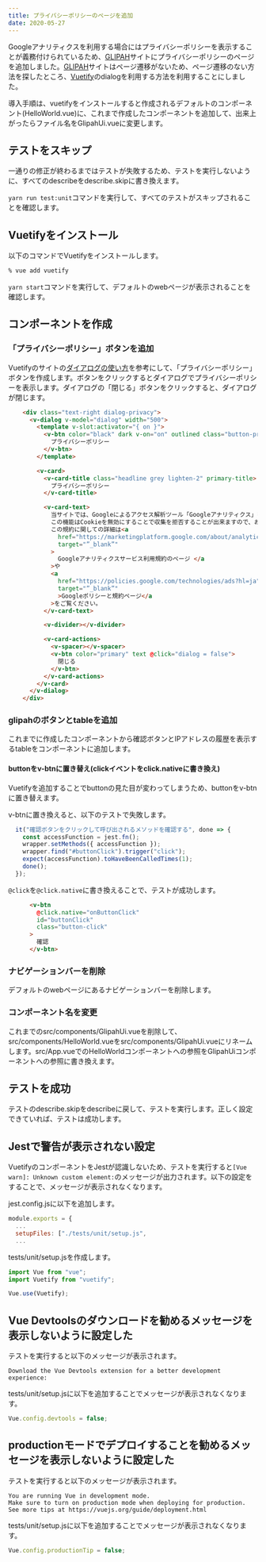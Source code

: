 ```yaml
---
title: プライバシーポリシーのページを追加
date: 2020-05-27
---
```


Googleアナリティクスを利用する場合にはプライバシーポリシーを表示することが義務付けられているため、[GLIPAH](https://glipah.netlify.app/)サイトにプライバシーポリシーのページを追加しました。[GLIPAH](https://glipah.netlify.app/)サイトはページ遷移がないため、ページ遷移のない方法を探したところ、[Vuetify](https://vuetifyjs.com/ja/)のdialogを利用する方法を利用することにしました。

<!--more-->

導入手順は、vuetifyをインストールすると作成されるデフォルトのコンポーネント(HelloWorld.vue)に、これまで作成したコンポーネントを追加して、出来上がったらファイル名をGlipahUi.vueに変更します。

## テストをスキップ

一通りの修正が終わるまではテストが失敗するため、テストを実行しないように、すべてのdescribeをdescribe.skipに書き換えます。

`yarn run test:unit`コマンドを実行して、すべてのテストがスキップされることを確認します。

## Vuetifyをインストール

以下のコマンドでVuetifyをインストールします。

```sh
% vue add vuetify
```

`yarn start`コマンドを実行して、デフォルトのwebページが表示されることを確認します。

## コンポーネントを作成

### 「プライバシーポリシー」ボタンを追加

Vuetifyのサイトの[ダイアログの使い方](https://vuetifyjs.com/ja/components/dialogs/#usage)を参考にして、「プライバシーポリシー」ボタンを作成します。ボタンをクリックするとダイアログでプライバシーポリシーを表示します。ダイアログの「閉じる」ボタンをクリックすると、ダイアログが閉じます。

```html
    <div class="text-right dialog-privacy">
      <v-dialog v-model="dialog" width="500">
        <template v-slot:activator="{ on }">
          <v-btn color="black" dark v-on="on" outlined class="button-privacy">
            プライバシーポリシー
          </v-btn>
        </template>

        <v-card>
          <v-card-title class="headline grey lighten-2" primary-title>
            プライバシーポリシー
          </v-card-title>

          <v-card-text>
            当サイトでは、Googleによるアクセス解析ツール「Googleアナリティクス」を使用しています。このGoogleアナリティクスはデータの収集のためにCookieを使用しています。このデータは匿名で収集されており、個人を特定するものではありません。
            この機能はCookieを無効にすることで収集を拒否することが出来ますので、お使いのブラウザの設定をご確認ください。
            この規約に関しての詳細は<a
              href="https://marketingplatform.google.com/about/analytics/terms/jp/"
              target="”_blank”"
            >
              Googleアナリティクスサービス利用規約のページ </a
            >や
            <a
              href="https://policies.google.com/technologies/ads?hl=ja"
              target="”_blank”"
              >Googleポリシーと規約ページ</a
            >をご覧ください。
          </v-card-text>

          <v-divider></v-divider>

          <v-card-actions>
            <v-spacer></v-spacer>
            <v-btn color="primary" text @click="dialog = false">
              閉じる
            </v-btn>
          </v-card-actions>
        </v-card>
      </v-dialog>
    </div>
```

### glipahのボタンとtableを追加

これまでに作成したコンポーネントから確認ボタンとIPアドレスの履歴を表示するtableをコンポーネントに追加します。

#### buttonをv-btnに置き替え(clickイベントをclick.nativeに書き換え)

Vuetifyを追加することでbuttonの見た目が変わってしまうため、buttonをv-btnに置き替えます。

v-btnに置き換えると、以下のテストで失敗します。

```javascript
  it("確認ボタンをクリックして呼び出されるメソッドを確認する", done => {
    const accessFunction = jest.fn();
    wrapper.setMethods({ accessFunction });
    wrapper.find("#buttonClick").trigger("click");
    expect(accessFunction).toHaveBeenCalledTimes(1);
    done();
  });
```

`@click`を`@click.native`に書き換えることで、テストが成功します。

```html
      <v-btn
        @click.native="onButtonClick"
        id="buttonClick"
        class="button-click"
      >
        確認
      </v-btn>
```

### ナビゲーションバーを削除

デフォルトのwebページにあるナビゲーションバーを削除します。

### コンポーネント名を変更

これまでのsrc/components/GlipahUi.vueを削除して、src/components/HelloWorld.vueをsrc/components/GlipahUi.vueにリネームします。src/App.vueでのHelloWorldコンポーネントへの参照をGlipahUiコンポーネントへの参照に書き換えます。

## テストを成功

テストのdescribe.skipをdescribeに戻して、テストを実行します。正しく設定できていれば、テストは成功します。

## Jestで警告が表示されない設定

VuetifyのコンポーネントをJestが認識しないため、テストを実行すると`[Vue warn]: Unknown custom element:`のメッセージが出力されます。以下の設定をすることで、メッセージが表示されなくなります。

jest.config.jsに以下を追加します。

```javascript
module.exports = {
  ...
  setupFiles: ["./tests/unit/setup.js",
  ...
```

tests/unit/setup.jsを作成します。

```javascript
import Vue from "vue";
import Vuetify from "vuetify";

Vue.use(Vuetify);
```

## Vue Devtoolsのダウンロードを勧めるメッセージを表示しないように設定した

テストを実行すると以下のメッセージが表示されます。

```Plain Text
Download the Vue Devtools extension for a better development experience:
```

tests/unit/setup.jsに以下を追加することでメッセージが表示されなくなります。

```javascript
Vue.config.devtools = false;
```

## productionモードでデプロイすることを勧めるメッセージを表示しないように設定した

テストを実行すると以下のメッセージが表示されます。

```Plain Text
You are running Vue in development mode.
Make sure to turn on production mode when deploying for production.
See more tips at https://vuejs.org/guide/deployment.html
```

tests/unit/setup.jsに以下を追加することでメッセージが表示されなくなります。

```javascript
Vue.config.productionTip = false;
```
